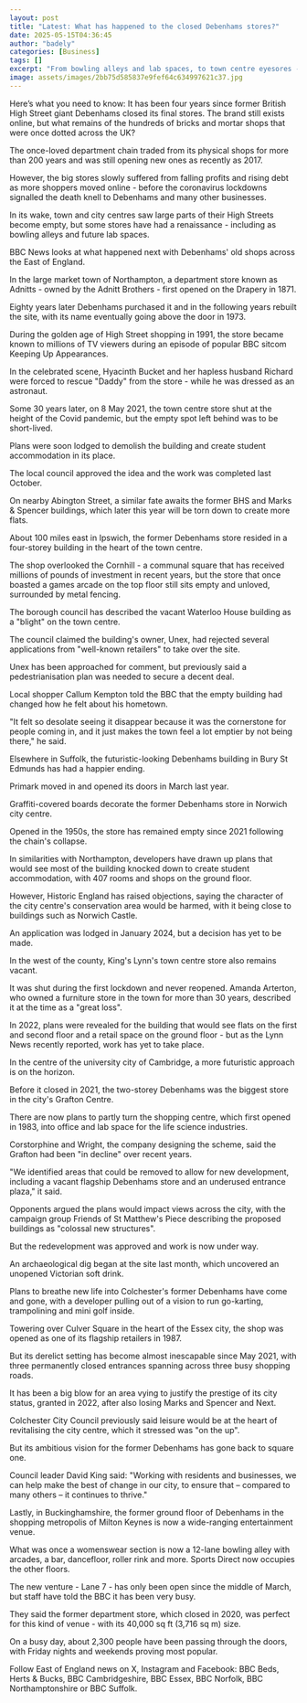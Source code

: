 ```yaml
---
layout: post
title: "Latest: What has happened to the closed Debenhams stores?"
date: 2025-05-15T04:36:45
author: "badely"
categories: [Business]
tags: []
excerpt: "From bowling alleys and lab spaces, to town centre eyesores - what remains of Debenhams' old shops?"
image: assets/images/2bb75d585837e9fef64c634997621c37.jpg
---
```


Here’s what you need to know: It has been four years since former British High Street giant Debenhams closed its final stores. The brand still exists online, but what remains of the hundreds of bricks and mortar shops that were once dotted across the UK?

The once-loved department chain traded from its physical shops for more than 200 years and was still opening new ones as recently as 2017.

However, the big stores slowly suffered from falling profits and rising debt as more shoppers moved online - before the coronavirus lockdowns signalled the death knell to Debenhams and many other businesses.

In its wake, town and city centres saw large parts of their High Streets become empty, but some stores have had a renaissance - including as bowling alleys and future lab spaces.

BBC News looks at what happened next with Debenhams' old shops across the East of England.

In the large market town of Northampton, a department store known as Adnitts - owned by the Adnitt Brothers - first opened on the Drapery in 1871. 

Eighty years later Debenhams purchased it and in the following years rebuilt the site, with its name eventually going above the door in 1973.

During the golden age of High Street shopping in 1991, the store became known to millions of TV viewers during an episode of popular BBC sitcom Keeping Up Appearances.

In the celebrated scene, Hyacinth Bucket and her hapless husband Richard were forced to rescue "Daddy" from the store - while he was dressed as an astronaut.

Some 30 years later, on 8 May 2021, the town centre store shut at the height of the Covid pandemic, but the empty spot left behind was to be short-lived.

Plans were soon lodged to demolish the building and create student accommodation in its place.

The local council approved the idea and the work was completed last October.

On nearby Abington Street, a similar fate awaits the former BHS and Marks & Spencer buildings, which later this year will be torn down to create more flats.

About 100 miles east in Ipswich, the former Debenhams store resided in a four-storey building in the heart of the town centre.

The shop overlooked the Cornhill - a communal square that has received millions of pounds of investment in recent years, but the store that once boasted a games arcade on the top floor still sits empty and unloved, surrounded by metal fencing.

The borough council has described the vacant Waterloo House building as a "blight" on the town centre.

The council claimed the building's owner, Unex, had rejected several applications from "well-known retailers" to take over the site.

Unex has been approached for comment, but previously said a pedestrianisation plan was needed to secure a decent deal.

Local shopper Callum Kempton told the BBC that the empty building had changed how he felt about his hometown.

"It felt so desolate seeing it disappear because it was the cornerstone for people coming in, and it just makes the town feel a lot emptier by not being there," he said.

Elsewhere in Suffolk, the futuristic-looking Debenhams building in Bury St Edmunds has had a happier ending.

Primark moved in and opened its doors in March last year.

Graffiti-covered boards decorate the former Debenhams store in Norwich city centre.

Opened in the 1950s, the store has remained empty since 2021 following the chain's collapse.

In similarities with Northampton, developers have drawn up plans that would see most of the building knocked down to create student accommodation, with 407 rooms and shops on the ground floor.

However, Historic England has raised objections, saying the character of the city centre's conservation area would be harmed, with it being close to buildings such as Norwich Castle.

An application was lodged in January 2024, but a decision has yet to be made.

In the west of the county, King's Lynn's town centre store also remains vacant. 

It was shut during the first lockdown and never reopened. Amanda Arterton, who owned a furniture store in the town for more than 30 years, described it at the time as a "great loss".

In 2022, plans were revealed for the building that would see flats on the first and second floor and a retail space on the ground floor - but as the Lynn News recently reported, work has yet to take place.

In the centre of the university city of Cambridge, a more futuristic approach is on the horizon.

Before it closed in 2021, the two-storey Debenhams was the biggest store in the city's Grafton Centre.

There are now plans to partly turn the shopping centre, which first opened in 1983, into office and lab space for the life science industries.

Corstorphine and Wright, the company designing the scheme, said the Grafton had been "in decline" over recent years.

"We identified areas that could be removed to allow for new development, including a vacant flagship Debenhams store and an underused entrance plaza," it said.

Opponents argued the plans would impact views across the city, with the campaign group Friends of St Matthew's Piece describing the proposed buildings as "colossal new structures".

But the redevelopment was approved and work is now under way.

An archaeological dig began at the site last month, which uncovered an unopened Victorian soft drink.

Plans to breathe new life into Colchester's former Debenhams have come and gone, with a developer pulling out of a vision to run go-karting, trampolining and mini golf inside.

Towering over Culver Square in the heart of the Essex city, the shop was opened as one of its flagship retailers in 1987.

But its derelict setting has become almost inescapable since May 2021, with three permanently closed entrances spanning across three busy shopping roads.

It has been a big blow for an area vying to justify the prestige of its city status, granted in 2022, after also losing Marks and Spencer and Next.

Colchester City Council previously said leisure would be at the heart of revitalising the city centre, which it stressed was "on the up".

But its ambitious vision for the former Debenhams has gone back to square one.

Council leader David King said: "Working with residents and businesses, we can help make the best of change in our city, to ensure that – compared to many others – it continues to thrive."

Lastly, in Buckinghamshire, the former ground floor of Debenhams in the shopping metropolis of Milton Keynes is now a wide-ranging entertainment venue.

What was once a womenswear section is now a 12-lane bowling alley with arcades, a bar, dancefloor, roller rink and more. Sports Direct now occupies the other floors.

The new venture - Lane 7 - has only been open since the middle of March, but staff have told the BBC it has been very busy. 

They said the former department store, which closed in 2020, was perfect for this kind of venue - with its 40,000 sq ft (3,716 sq m) size. 

On a busy day, about 2,300 people have been passing through the doors, with Friday nights and weekends proving most popular. 

Follow East of England news on X, Instagram and Facebook: BBC Beds, Herts & Bucks, BBC Cambridgeshire, BBC Essex, BBC Norfolk, BBC Northamptonshire or BBC Suffolk.

